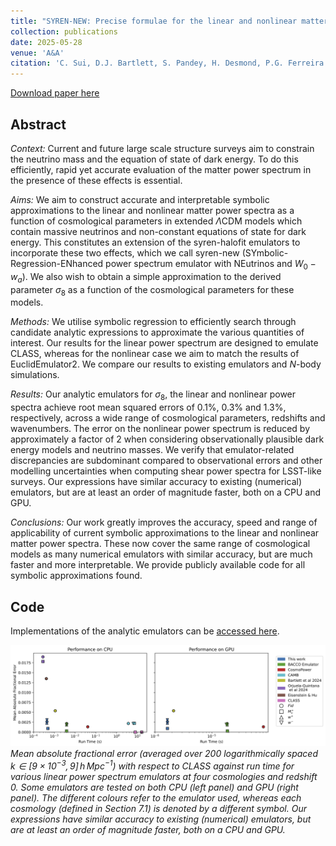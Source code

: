 ```yaml
---
title: "SYREN-NEW: Precise formulae for the linear and nonlinear matter power spectra with massive neutrinos and dynamical dark energy"
collection: publications
date: 2025-05-28
venue: 'A&A'
citation: 'C. Sui, D.J. Bartlett, S. Pandey, H. Desmond, P.G. Ferreira and B.D. Wandelt (2025). &quot;syren-new: Precise formulae for the linear and nonlinear matter power spectra with massive neutrinos and dynamical dark energy.&quot; <i>A&A, 698, A1</i>.'
---
```


[Download paper here](https://arxiv.org/abs/2410.14623)

## Abstract
*Context:* Current and future large scale structure surveys aim to constrain the neutrino mass and the equation of state of dark energy. To do this efficiently, rapid yet accurate evaluation of the matter power spectrum in the presence of these effects is essential. 

*Aims:* We aim to construct accurate and interpretable symbolic approximations to the linear and nonlinear matter power spectra as a function of cosmological parameters in extended $\Lambda$CDM models which contain massive neutrinos and non-constant equations of state for dark energy. 
This constitutes an extension of the syren-halofit emulators to incorporate these two effects, which we call syren-new (SYmbolic-Regression-ENhanced power spectrum emulator with NEutrinos and $W_0-w_a$).
We also wish to obtain a simple approximation to the derived parameter $\sigma_8$ as a function of the cosmological parameters for these models.

*Methods:* We utilise symbolic regression to efficiently search through candidate analytic expressions to approximate the various quantities of interest. Our results for the linear power spectrum are designed to emulate CLASS, whereas for the nonlinear case we aim to match the results of EuclidEmulator2. We compare our results to existing emulators and $N$-body simulations. 

*Results:* Our analytic emulators for $\sigma_8$, the linear and nonlinear power spectra achieve root mean squared errors of 0.1%, 0.3% and 1.3%, respectively, across a wide range of cosmological parameters, redshifts and wavenumbers. The error on the nonlinear power spectrum is reduced by approximately a factor of 2 when considering observationally plausible dark energy models and neutrino masses. We verify that emulator-related discrepancies are subdominant compared to observational errors and other modelling uncertainties when computing shear power spectra for LSST-like surveys. Our expressions have similar accuracy to existing (numerical) emulators, but are at least an order of magnitude faster, both on a CPU and GPU. 

*Conclusions:* Our work greatly improves the accuracy, speed and range of applicability of current symbolic approximations to the linear and nonlinear matter power spectra. These now cover the same range of cosmological models as many numerical emulators with similar accuracy, but are much faster and more interpretable. We provide publicly available code for all symbolic approximations found. 

## Code
Implementations of the analytic emulators can be [accessed here](https://github.com/DeaglanBartlett/symbolic_pofk).

![planck_fit](/files/2024-10-21-syren-new.png)
*Mean absolute fractional error (averaged over 200 logarithmically spaced $k \in [ 9 \times 10^{-3}, 9 ] \, h \, \text{Mpc}^{-1}$)  with respect to CLASS against run time for various linear power spectrum emulators at four cosmologies and redshift 0. Some emulators are tested on both CPU (left panel) and GPU (right panel). The different colours refer to the emulator used, whereas each cosmology (defined in Section 7.1) is denoted by a different symbol. Our expressions have similar accuracy to existing (numerical) emulators, but are at least an order of magnitude faster, both on a CPU and GPU.*
